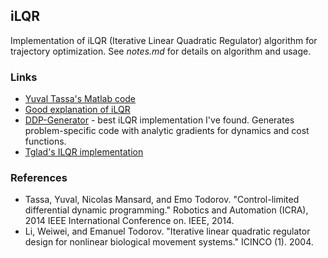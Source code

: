 ## iLQR

Implementation of iLQR (Iterative Linear Quadratic Regulator) algorithm for trajectory optimization.
See _notes.md_ for details on algorithm and usage. 

### Links

* [Yuval Tassa's Matlab code](https://www.mathworks.com/matlabcentral/fileexchange/52069-ilqg-ddp-trajectory-optimization)
* [Good explanation of iLQR](https://studywolf.wordpress.com/2016/02/03/the-iterative-linear-quadratic-regulator-method/)
* [DDP-Generator](https://github.com/jgeisler0303/DDP-Generator) - best iLQR implementation I've found. Generates problem-specific code with analytic gradients for dynamics and cost functions.
* [Tglad's ILQR implementation](https://github.com/TGlad/ILQR)

### References

* Tassa, Yuval, Nicolas Mansard, and Emo Todorov. "Control-limited differential dynamic programming." Robotics and Automation (ICRA), 2014 IEEE International Conference on. IEEE, 2014.
* Li, Weiwei, and Emanuel Todorov. "Iterative linear quadratic regulator design for nonlinear biological movement systems." ICINCO (1). 2004.
